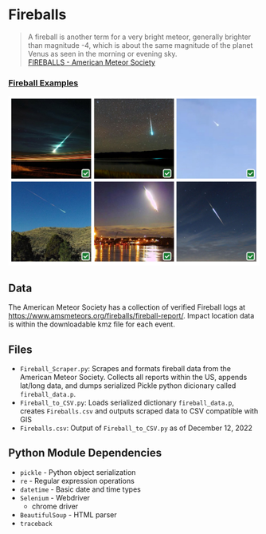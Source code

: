 # Fireballs 
> A fireball is another term for a very bright meteor, generally brighter than magnitude -4, which is about the same magnitude of the planet Venus as seen in the morning or evening sky.  
> [FIREBALLS - American Meteor Society](https://www.amsmeteors.org/fireballs/) 

### [Fireball Examples](https://www.amsmeteors.org/fireballs/fireball-or-contrail/)
![](assets/examples.png) 


## Data 
The American Meteor Society has a collection of verified Fireball logs at https://www.amsmeteors.org/fireballs/fireball-report/. Impact location data is within the downloadable kmz file for each event.

## Files
* `Fireball_Scraper.py`: Scrapes and formats fireball data from the American Meteor Society. Collects all reports within the US, appends lat/long data, and dumps serialized Pickle python dicionary called `fireball_data.p`.
* `Fireball_to_CSV.py`: Loads serialized dictionary `fireball_data.p`, creates `Fireballs.csv` and outputs scraped data to CSV compatible with GIS 
* `Fireballs.csv`: Output of `Fireball_to_CSV.py` as of December 12, 2022


## Python Module Dependencies
* `pickle` - Python object serialization
* `re` - Regular expression operations
* `datetime` - Basic date and time types
* `Selenium` - Webdriver
  * chrome driver
* `BeautifulSoup` - HTML parser
* `traceback`